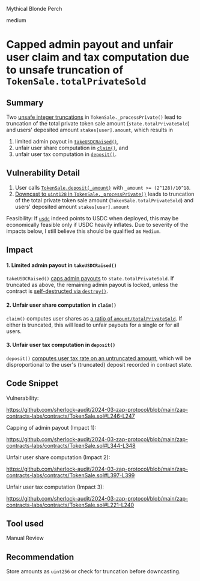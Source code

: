 Mythical Blonde Perch

medium

# Capped admin payout and unfair user claim and tax computation due to unsafe truncation of `TokenSale.totalPrivateSold`

## Summary

Two [unsafe integer truncations](https://github.com/sherlock-audit/2024-03-zap-protocol/blob/main/zap-contracts-labs/contracts/TokenSale.sol#L246-L247) in `TokenSale._processPrivate()` lead to truncation of the total private token sale amount (`state.totalPrivateSold`) and users' deposited amount `stakes[user].amount`, which results in

1. limited admin payout in [`takeUSDCRaised()`](https://github.com/sherlock-audit/2024-03-zap-protocol/blob/main/zap-contracts-labs/contracts/TokenSale.sol#L344-L348),
2. unfair user share computation in [`claim()`](https://github.com/sherlock-audit/2024-03-zap-protocol/blob/main/zap-contracts-labs/contracts/TokenSale.sol#L397-L399), and
3. unfair user tax computation in [`deposit()`](https://github.com/sherlock-audit/2024-03-zap-protocol/blob/main/zap-contracts-labs/contracts/TokenSale.sol#L222-L240).

## Vulnerability Detail

1. User calls [`TokenSale.deposit(_amount)`](https://github.com/sherlock-audit/2024-03-zap-protocol/blob/main/zap-contracts-labs/contracts/TokenSale.sol#L162-L184) with `_amount >= (2^128)/10^18`.
2. [Downcast to `uint128` in `TokenSale._processPrivate()`](https://github.com/sherlock-audit/2024-03-zap-protocol/blob/main/zap-contracts-labs/contracts/TokenSale.sol#L246-L247) leads to truncation of the total private token sale amount (`TokenSale.totalPrivateSold`) and users' deposited amount `stakes[user].amount`

Feasibility: If [`usdc`](https://github.com/sherlock-audit/2024-03-zap-protocol/blob/main/zap-contracts-labs/contracts/TokenSale.sol#L46) indeed points to USDC when deployed, this may be economically feasible only if USDC heavily inflates. Due to severity of the impacts below, I still believe this should be qualified as `Medium`.

## Impact

#### 1. Limited admin payout in `takeUSDCRaised()`

`takeUSDCRaised()` [caps admin payouts](https://github.com/sherlock-audit/2024-03-zap-protocol/blob/main/zap-contracts-labs/contracts/TokenSale.sol#L344-L348) to `state.totalPrivateSold`. If truncated as above, the remaining admin payout is locked, unless the contract is [self-destructed via `destroy()`](https://github.com/sherlock-audit/2024-03-zap-protocol/blob/main/zap-contracts-labs/contracts/TokenSale.sol#L186-L194).

#### 2. Unfair user share computation in `claim()`

`claim()` computes user shares as [a ratio of `amount/totalPrivateSold`](https://github.com/sherlock-audit/2024-03-zap-protocol/blob/main/zap-contracts-labs/contracts/TokenSale.sol#L397-L399). If either is truncated, this will lead to unfair payouts for a single or for all users.


#### 3. Unfair user tax computation in `deposit()`

`deposit()` [computes user tax rate on an untruncated amount](https://github.com/sherlock-audit/2024-03-zap-protocol/blob/main/zap-contracts-labs/contracts/TokenSale.sol#L221-L240), which will be disproportional to the user's (truncated) deposit recorded in contract state.



## Code Snippet

Vulnerability:

https://github.com/sherlock-audit/2024-03-zap-protocol/blob/main/zap-contracts-labs/contracts/TokenSale.sol#L246-L247

Capping of admin payout (Impact 1):

https://github.com/sherlock-audit/2024-03-zap-protocol/blob/main/zap-contracts-labs/contracts/TokenSale.sol#L344-L348

Unfair user share computation (Impact 2):

https://github.com/sherlock-audit/2024-03-zap-protocol/blob/main/zap-contracts-labs/contracts/TokenSale.sol#L397-L399

Unfair user tax computation (Impact 3):

https://github.com/sherlock-audit/2024-03-zap-protocol/blob/main/zap-contracts-labs/contracts/TokenSale.sol#L221-L240

## Tool used

Manual Review

## Recommendation

Store amounts as `uint256` or check for truncation before downcasting.